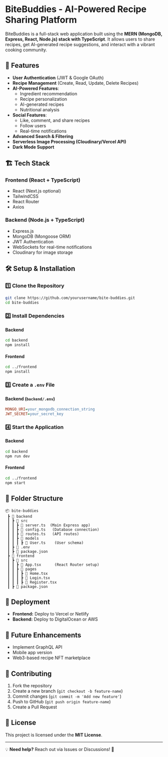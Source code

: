 # BiteBuddies - AI-Powered Recipe Sharing Platform

BiteBuddies is a full-stack web application built using the **MERN (MongoDB, Express, React, Node.js) stack with TypeScript**. It allows users to share recipes, get AI-generated recipe suggestions, and interact with a vibrant cooking community.

## 🚀 Features
- **User Authentication** (JWT & Google OAuth)
- **Recipe Management** (Create, Read, Update, Delete Recipes)
- **AI-Powered Features**:
  - Ingredient recommendation
  - Recipe personalization
  - AI-generated recipes
  - Nutritional analysis
- **Social Features**:
  - Like, comment, and share recipes
  - Follow users
  - Real-time notifications
- **Advanced Search & Filtering**
- **Serverless Image Processing (Cloudinary/Vercel API)**
- **Dark Mode Support**

## 🏗️ Tech Stack
### **Frontend** (React + TypeScript)
- React (Next.js optional)
- TailwindCSS
- React Router
- Axios

### **Backend** (Node.js + TypeScript)
- Express.js
- MongoDB (Mongoose ORM)
- JWT Authentication
- WebSockets for real-time notifications
- Cloudinary for image storage

## 🛠️ Setup & Installation
### 1️⃣ Clone the Repository
```sh
git clone https://github.com/yourusername/bite-buddies.git
cd bite-buddies
```

### 2️⃣ Install Dependencies
#### **Backend**
```sh
cd backend
npm install
```

#### **Frontend**
```sh
cd ../frontend
npm install
```

### 3️⃣ Create a `.env` File
#### **Backend (`backend/.env`)**
```ini
MONGO_URI=your_mongodb_connection_string
JWT_SECRET=your_secret_key
```

### 4️⃣ Start the Application
#### **Backend**
```sh
cd backend
npm run dev
```

#### **Frontend**
```sh
cd ../frontend
npm start
```

## 📌 Folder Structure
```
📦 bite-buddies
 ┣ 📂 backend
 ┃ ┣ 📂 src
 ┃ ┃ ┣ 📜 server.ts  (Main Express app)
 ┃ ┃ ┣ 📜 config.ts   (Database connection)
 ┃ ┃ ┣ 📜 routes.ts   (API routes)
 ┃ ┃ ┣ 📂 models
 ┃ ┃ ┃ ┣ 📜 User.ts    (User schema)
 ┃ ┣ 📜 .env
 ┃ ┣ 📜 package.json
 ┣ 📂 frontend
 ┃ ┣ 📂 src
 ┃ ┃ ┣ 📜 App.tsx      (React Router setup)
 ┃ ┃ ┣ 📂 pages
 ┃ ┃ ┃ ┣ 📜 Home.tsx
 ┃ ┃ ┃ ┣ 📜 Login.tsx
 ┃ ┃ ┃ ┣ 📜 Register.tsx
 ┃ ┣ 📜 package.json
```

## 🚀 Deployment
- **Frontend:** Deploy to Vercel or Netlify
- **Backend:** Deploy to DigitalOcean or AWS

## 📢 Future Enhancements
- Implement GraphQL API
- Mobile app version
- Web3-based recipe NFT marketplace

## 🤝 Contributing
1. Fork the repository
2. Create a new branch (`git checkout -b feature-name`)
3. Commit changes (`git commit -m 'Add new feature'`)
4. Push to GitHub (`git push origin feature-name`)
5. Create a Pull Request

## 📄 License
This project is licensed under the **MIT License**.

---
💡 **Need help?** Reach out via Issues or Discussions! 🚀

